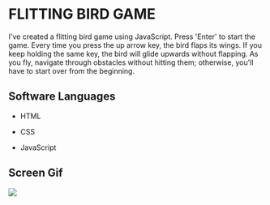 <h1>FLITTING BIRD GAME</h1>

I've created a flitting bird game using JavaScript. Press 'Enter' to start the game. Every time you press the up arrow key, the bird flaps its wings. If you keep holding the same key, the bird will glide upwards without flapping. As you fly, navigate through obstacles without hitting them; otherwise, you'll have to start over from the beginning.

<h2> Software Languages </h2>

- HTML

- CSS

- JavaScript

<h2> Screen Gif </h2>

![](gif-2.gif)